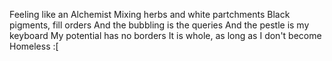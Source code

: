 Feeling like an Alchemist
Mixing herbs and white partchments
Black pigments, fill orders
And the bubbling is the queries
And the pestle is my keyboard
My potential has no borders
It is whole, as long as I don't become
Homeless :[